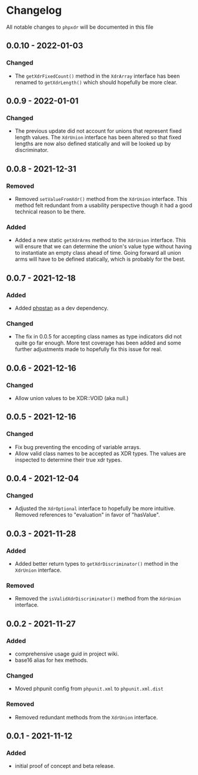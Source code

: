 # Changelog

All notable changes to `phpxdr` will be documented in this file

## 0.0.10 - 2022-01-03

### Changed

- The `getXdrFixedCount()` method in the `XdrArray` interface has been renamed to `getXdrLength()` which should hopefully be more clear.

## 0.0.9 - 2022-01-01

### Changed

- The previous update did not account for unions that represent fixed length values.  The `XdrUnion` interface has been altered so that fixed lengths are now also defined statically and will be looked up by discriminator.

## 0.0.8 - 2021-12-31

### Removed

- Removed `setValueFromXdr()` method from the `XdrUnion` interface. This method felt redundant from a usability perspective though it had a good technical reason to be there.

### Added

- Added a new static `getXdrArms` method to the `XdrUnion` interface. This will ensure that we can determine the union's value type without having to instantiate an empty class ahead of time. Going forward all union arms will have to be defined statically, which is probably for the best.

## 0.0.7 - 2021-12-18

### Added

- Added [phpstan](https://phpstan.org/) as a dev dependency.

### Changed

- The fix in 0.0.5 for accepting class names as type indicators did not quite go far enough. More test coverage has been added and some further adjustments made to hopefully fix this issue for real.

## 0.0.6 - 2021-12-16

### Changed

- Allow union values to be XDR::VOID (aka null.)

## 0.0.5 - 2021-12-16

### Changed

- Fix bug preventing the encoding of variable arrays.
- Allow valid class names to be accepted as XDR types. The values are inspected to determine their true xdr types.

## 0.0.4 - 2021-12-04

### Changed

- Adjusted the `XdrOptional` interface to hopefully be more intuitive. Removed references to "evaluation" in favor of "hasValue".

## 0.0.3 - 2021-11-28

### Added

- Added better return types to `getXdrDiscriminator()` method in the `XdrUnion` interface.

### Removed

- Removed the `isValidXdrDiscriminator()` method from the `XdrUnion` interface.

## 0.0.2 - 2021-11-27

### Added

- comprehensive usage guid in project wiki.
- base16 alias for hex methods.

### Changed

- Moved phpunit config from `phpunit.xml` to `phpunit.xml.dist`

### Removed

- Removed redundant methods from the `XdrUnion` interface.

## 0.0.1 - 2021-11-12

### Added

- initial proof of concept and beta release.
